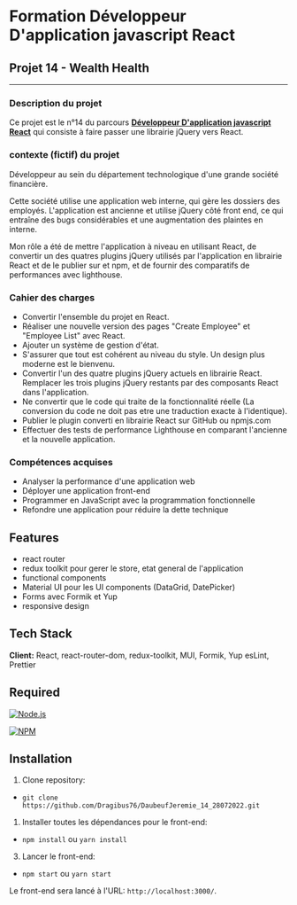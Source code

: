 # Formation Développeur D'application javascript React

## Projet 14 - Wealth Health

---

### Description du projet

Ce projet est le n°14 du parcours [**Développeur D'application javascript React**](https://openclassrooms.com/fr/paths/516-developpeur-dapplication-javascript-react "Développeur D'application javascript React") qui consiste à faire passer une librairie jQuery vers React.

### contexte (fictif) du projet

Développeur au sein du département technologique d'une grande société financière.

Cette société utilise une application web interne, qui gère les dossiers des employés. L'application est ancienne et utilise jQuery côté front end, ce qui entraîne des bugs considérables et une augmentation des plaintes en interne.

Mon rôle a été de mettre l'application à niveau en utilisant React, de convertir un des quatres plugins jQuery utilisés par l'application en librairie React et de le publier sur et npm, et de fournir des comparatifs de performances avec lighthouse.

### Cahier des charges

- Convertir l'ensemble du projet en React.
- Réaliser une nouvelle version des pages "Create Employee" et "Employee List" avec React.
- Ajouter un système de gestion d'état.
- S'assurer que tout est cohérent au niveau du style. Un design plus moderne est le bienvenu.
- Convertir l'un des quatre plugins jQuery actuels en librairie React. Remplacer les trois plugins jQuery restants par des composants React dans l'application.
- Ne convertir que le code qui traite de la fonctionnalité réelle (La conversion du code ne doit pas etre une traduction exacte à l'identique).
- Publier le plugin converti en librairie React sur GitHub ou npmjs.com
- Effectuer des tests de performance Lighthouse en comparant l'ancienne et la nouvelle application.

### Compétences acquises
- Analyser la performance d'une application web
- Déployer une application front-end
- Programmer en JavaScript avec la programmation fonctionnelle
- Refondre une application pour réduire la dette technique
## Features
- react router
- redux toolkit pour gerer le store, etat general de l'application
- functional components
- Material UI pour les UI components (DataGrid, DatePicker)
- Forms avec Formik et Yup
- responsive design
## Tech Stack

**Client:** React, react-router-dom, redux-toolkit, MUI, Formik, Yup esLint, Prettier

## Required

[![Node.js](https://custom-icon-badges.demolab.com/badge/-Node.js-339933?style=for-the-badge&logo=node.js&logoColor=white)](https://nodejs.org/)

[![NPM](https://img.shields.io/badge/-NPM-CC3534?logo=npm&logoColor=white&style=for-the-badge)](https://docs.npmjs.com/downloading-and-installing-node-js-and-npm)

## Installation

1. Clone repository:

- `git clone https://github.com/Dragibus76/DaubeufJeremie_14_28072022.git`

1. Installer toutes les dépendances pour le front-end:

- `npm install` ou `yarn install`

3. Lancer le front-end:

- `npm start` ou `yarn start`

Le front-end sera lancé à l'URL:
`http://localhost:3000/`.
